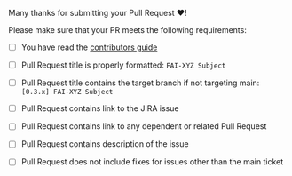 Many thanks for submitting your Pull Request :heart:!

Please make sure that your PR meets the following requirements:

- [ ] You have read the [contributors guide](https://github.com/trustyai-explainability/trustyai-explainability/blob/main/CONTRIBUTING.md)
- [ ] Pull Request title is properly formatted: `FAI-XYZ Subject`
- [ ] Pull Request title contains the target branch if not targeting main: `[0.3.x] FAI-XYZ Subject`
- [ ] Pull Request contains link to the JIRA issue
- [ ] Pull Request contains link to any dependent or related Pull Request
- [ ] Pull Request contains description of the issue
- [ ] Pull Request does not include fixes for issues other than the main ticket

